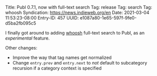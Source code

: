Title: Publ 0.7.1, now with full-text search
Tag: release
Tag: search
Tag: whoosh
Syndication: https://news.indieweb.org/en
Date: 2021-03-04 11:53:23-08:00
Entry-ID: 457
UUID: e1087a80-1e65-597f-9fe0-d5ba2fb095c5

I finally got around to adding [whoosh](https://whoosh.readthedocs.io) full-text search to Publ, as an *experimental* feature.

Other changes:

* Improve the way that tag names get normalized
* Change `entry.prev` and `entry.next` to *not* default to subcategory recursion if a category context is specified
